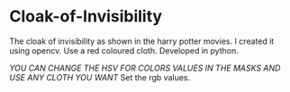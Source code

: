 # Cloak-of-Invisibility
The cloak of invisibility as shown in the harry potter movies. I created it using opencv.
Use a red coloured cloth.
Developed in python.

*YOU CAN CHANGE THE HSV FOR COLORS VALUES IN THE MASKS AND USE ANY CLOTH YOU WANT* 
Set the rgb values.
